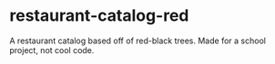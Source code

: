 # restaurant-catalog-red
A restaurant catalog based off of red-black trees. Made for a school project, not cool code.
